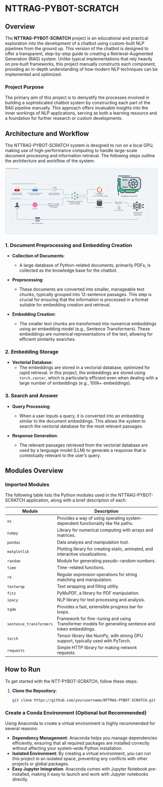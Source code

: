 # NTTRAG-PYBOT-SCRATCH

## Overview

The **NTTRAG-PYBOT-SCRATCH** project is an educational and practical exploration into the development of a chatbot using custom-built NLP pipelines from the ground up. This version of the chatbot is designed to offer a transparent, step-by-step guide to creating a Retrieval-Augmented Generation (RAG) system. Unlike typical implementations that rely heavily on pre-built frameworks, this project manually constructs each component, providing an in-depth understanding of how modern NLP techniques can be implemented and optimized.

### Project Purpose

The primary aim of this project is to demystify the processes involved in building a sophisticated chatbot system by constructing each part of the RAG pipeline manually. This approach offers invaluable insights into the inner workings of NLP applications, serving as both a learning resource and a foundation for further research or custom developments.

## Architecture and Workflow

The NTTRAG-PYBOT-SCRATCH system is designed to run on a local GPU, making use of high-performance computing to handle large-scale document processing and information retrieval. The following steps outline the architecture and workflow of the system:

![Architecture and Workflow](img/workflow.png)

### 1. Document Preprocessing and Embedding Creation

- **Collection of Documents**: 
  - A large database of Python-related documents, primarily PDFs, is collected as the knowledge base for the chatbot.
  
- **Preprocessing**:
  - These documents are converted into smaller, manageable text chunks, typically grouped into 12-sentence passages. This step is crucial for ensuring that the information is processed in a format suitable for embedding creation and retrieval.

- **Embedding Creation**:
  - The smaller text chunks are transformed into numerical embeddings using an embedding model (e.g., Sentence Transformers). These embeddings are numerical representations of the text, allowing for efficient similarity searches.

### 2. Embedding Storage

- **Vectorial Database**:
  - The embeddings are stored in a vectorial database, optimized for rapid retrieval. In this project, the embeddings are stored using `torch.center`, which is particularly efficient even when dealing with a large number of embeddings (e.g., 100k+ embeddings).

### 3. Search and Answer

- **Query Processing**:
  - When a user inputs a query, it is converted into an embedding similar to the document embeddings. This allows the system to search the vectorial database for the most relevant passages.

- **Response Generation**:
  - The relevant passages retrieved from the vectorial database are used by a language model (LLM) to generate a response that is contextually relevant to the user’s query.

## Modules Overview

### Imported Modules

The following table lists the Python modules used in the NTTRAG-PYBOT-SCRATCH application, along with a brief description of each:

| Module                  | Description                                                                 |
|-------------------------|-----------------------------------------------------------------------------|
| `os`                    | Provides a way of using operating system-dependent functionality like file paths.|
| `numpy`                 | Library for numerical computing with arrays and matrices.                   |
| `pandas`                | Data analysis and manipulation tool.                                        |
| `matplotlib`            | Plotting library for creating static, animated, and interactive visualizations. |
| `random`                | Module for generating pseudo-random numbers.                                |
| `time`                  | Time-related functions.                                                     |
| `re`                    | Regular expression operations for string matching and manipulation.         |
| `textwrap`              | Text wrapping and filling utility.                                          |
| `fitz`                  | PyMuPDF, a library for PDF manipulation.                                    |
| `spacy`                 | NLP library for text processing and analysis.                               |
| `tqdm`                  | Provides a fast, extensible progress bar for loops.                         |
| `sentence_transformers` | Framework for fine-tuning and using Transformer models for generating sentence and token embeddings. |
| `torch`                 | Tensor library like NumPy, with strong GPU support, typically used with PyTorch. |
| `requests`              | Simple HTTP library for making network requests.                            |

## How to Run

To get started with the NTT-PYBOT-SCRATCH, follow these steps:

1. **Clone the Repository**:
   ```bash
   git clone https://github.com/yourusername/NTTRAG-PYBOT-SCRATCH.git

### Create a Conda Environment (Optional but Recommended)

Using Anaconda to create a virtual environment is highly recommended for several reasons:

- **Dependency Management**: Anaconda helps you manage dependencies efficiently, ensuring that all required packages are installed correctly without affecting your system-wide Python installation.
- **Isolated Environment**: By creating a virtual environment, you can run this project in an isolated space, preventing any conflicts with other projects or global packages.
- **Easy Jupyter Integration**: Anaconda comes with Jupyter Notebook pre-installed, making it easy to launch and work with Jupyter notebooks directly.
